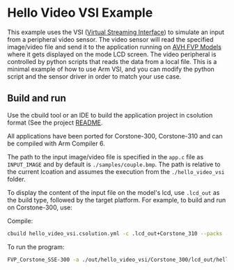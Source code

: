 # Hello Video VSI Example

This example uses the VSI ([Virtual Streaming Interface](https://arm-software.github.io/AVH/main/simulation/html/group__arm__vsi.html)) to simulate an input from a peripheral video sensor. The video sensor will read the specified image/video file and send it to the application running on [AVH FVP Models](https://arm-software.github.io/AVH/main/overview/html/index.html) where it gets displayed on the mode LCD screen. The video peripheral is controlled by python scripts that reads the data from a local file. This is a minimal example of how to use Arm VSI, and you can modify the python script and the sensor driver in order to match your use case.

## Build and run

Use the cbuild tool or an IDE to build the application project in csolution format (See the project [README](../README.md).

All applications have been ported for Corstone-300, Corstone-310 and can be compiled with Arm Compiler 6.

The path to the input image/video file is specified in the `app.c` file as `INPUT_IMAGE` and by default is `./samples/couple.bmp`. The path is relative to the current lcoation and assumes the execution from the `./hello_video_vsi` folder.

To display the content of the input file on the model's lcd, use `.lcd_out` as the build type, followed by the target platform. For example, to build and run on Corstone-300, use:

Compile: 

```bash
cbuild hello_video_vsi.csolution.yml -c .lcd_out+Corstone_310 --packs --update-rte
```

To run the program:

```bash
FVP_Corstone_SSE-300 -a ./out/hello_video_vsi/Corstone_300/lcd_out/hello_video_vsi.axf -C mps3_board.v_path=./source/vsi/video_vsi_py/
```
